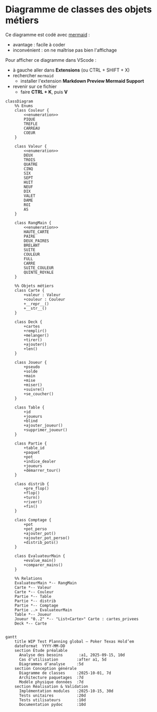 
# Diagramme de classes des objets métiers

Ce diagramme est codé avec [mermaid](https://mermaid.js.org/syntax/classDiagram.html) :

* avantage : facile à coder
* inconvénient : on ne maîtrise pas bien l'affichage

Pour afficher ce diagramme dans VScode :

* à gauche aller dans **Extensions** (ou CTRL + SHIFT + X)
* rechercher `mermaid`
  * installer l'extension **Markdown Preview Mermaid Support**
* revenir sur ce fichier
  * faire **CTRL + K**, puis **V**

```mermaid
classDiagram
    %% Enums
    class Couleur {
        <<enumeration>>
        PIQUE
        TREFLE
        CARREAU
        COEUR
    }

    class Valeur {
        <<enumeration>>
        DEUX
        TROIS
        QUATRE
        CINQ
        SIX
        SEPT
        HUIT
        NEUF
        DIX
        VALET
        DAME
        ROI
        AS
    }

    class RangMain {
        <<enumeration>>
        HAUTE_CARTE
        PAIRE
        DEUX_PAIRES
        BRELANT
        SUITE
        COULEUR
        FULL
        CARRE
        SUITE_COULEUR
        QUINTE_ROYALE
    }

    %% Objets métiers
    class Carte {
        +valeur : Valeur
        +couleur : Couleur
        +__repr__()
        +__str__()
    }

    class Deck {
        +cartes
        +remplir()
        +melanger()
        +tirer()
        +ajouter()
        +len()
    }

    class Joueur {
        +pseudo
        +solde
        +main
        +mise
        +miser()
        +suivre()
        +se_coucher()
    }

    class Table {
        +id
        +joueurs
        +blind
        +ajouter_joueur()
        +supprimer_joueur()
    }

    class Partie {
        +table_id
        +paquet
        +pot
        +indice_dealer
        +joueurs
        +démarrer_tour()
    }

    class distrib {
        +pre_flop()
        +flop()
        +turn()
        +river()
        +fin()
    }

    class Comptage {
        +pot
        +pot_perso
        +ajouter_pot()
        +ajouter_pot_perso()
        +distrib_pots()
    }

    class EvaluateurMain {
        +evalue_main()
        +comparer_mains()
    }

    %% Relations
    EvaluateurMain *-- RangMain
    Carte *-- Valeur
    Carte *-- Couleur
    Partie *-- Table
    Partie *-- distrib 
    Partie *-- Comptage
    Partie ..> EvaluateurMain
    Table *-- Joueur
    Joueur "0..2" *-- "List<Carte>" Carte : cartes_privees
    Deck *-- Carte


```

```mermaid
gantt
    title WIP Test Planning global – Poker Texas Hold’em
    dateFormat  YYYY-MM-DD
    section Étude préalable
      Analyse des besoins       :a1, 2025-09-15, 10d
      Cas d’utilisation        :after a1, 5d
      Diagrammes d’analyse     :5d
    section Conception générale
      Diagramme de classes     :2025-10-01, 7d
      Architecture paquetages  :7d
      Modèle physique données  :7d
    section Réalisation & Validation
      Implémentation modules   :2025-10-15, 30d
      Tests unitaires          :20d
      Tests utilisateurs       :10d
      Documentation pydoc      :10d
```



